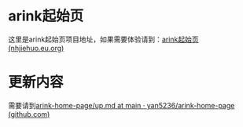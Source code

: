# arink起始页
这里是arink起始页项目地址，如果需要体验请到：[arink起始页 (nhjiehuo.eu.org)](https://arink.nhjiehuo.eu.org/)
# 更新内容
需要请到[arink-home-page/up.md at main · yan5236/arink-home-page (github.com)](https://github.com/yan5236/arink-home-page/blob/main/up.md)
